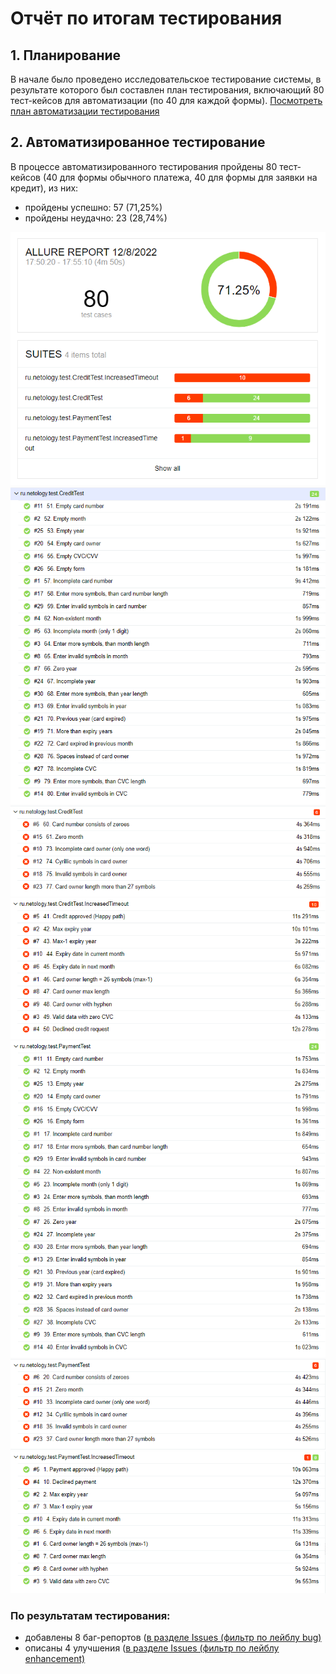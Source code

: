 # Отчёт по итогам тестирования

## 1. Планирование
В начале было проведено исследовательское тестирование системы, в результате которого был составлен план тестирования, включающий 80 тест-кейсов для автоматизации (по 40 для каждой формы). [Посмотреть план автоматизации тестирования](https://github.com/albinamv/QA-Diploma/blob/main/docs/Plan.md)

## 2. Автоматизированное тестирование
В процессе автоматизированного тестирования пройдены 80 тест-кейсов (40 для формы обычного платежа, 40 для формы для заявки на кредит), из них:
- пройдены успешно: 57 (71,25%)
- пройдены неудачно: 23 (28,74%)

![img_1.png](img/img_1.png)
![img.png](img/img.png)
![img_2.png](img/img_2.png)
![img_3.png](img/img_3.png)
![img_4.png](img/img_4.png)
![img_5.png](img/img_5.png)
![img_6.png](img/img_6.png)

### По результатам тестирования:
- добавлены 8 баг-репортов ([в разделе Issues (фильтр по лейблу bug)](https://github.com/albinamv/QA-Diploma/issues?q=is%3Aopen+is%3Aissue+label%3Abug)
- описаны 4 улучшения ([в разделе Issues (фильтр по лейблу enhancement)](https://github.com/albinamv/QA-Diploma/issues?q=is%3Aopen+is%3Aissue+label%3Aenhancement)

